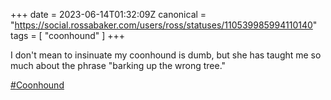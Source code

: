 +++
date = 2023-06-14T01:32:09Z
canonical = "https://social.rossabaker.com/users/ross/statuses/110539985994110140"
tags = [ "coonhound" ]
+++

<p>I don&#39;t mean to insinuate my coonhound is dumb, but she has taught me so much about the phrase &quot;barking up the wrong tree.&quot;</p><p><a href="https://social.rossabaker.com/tags/Coonhound" class="mention hashtag" rel="tag">#<span>Coonhound</span></a></p>
